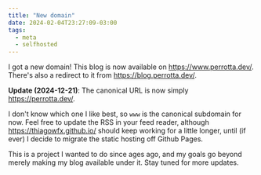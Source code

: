 ```yaml
---
title: "New domain"
date: 2024-02-04T23:27:09-03:00
tags:
  - meta
  - selfhosted
---
```


I got a new domain! This blog is now available on https://www.perrotta.dev/.
There's also a redirect to it from https://blog.perrotta.dev/.

**Update (2024-12-21)**: The canonical URL is now simply https://perrotta.dev/.

<!--more-->

I don't know which one I like best, so `www` is the canonical subdomain for now.
Feel free to update the RSS in your feed reader, although
https://thiagowfx.github.io/ should keep working for a little longer, until (if
ever) I decide to migrate the static hosting off Github Pages.

This is a project I wanted to do since ages ago, and my goals go beyond merely
making my blog available under it. Stay tuned for more updates.
